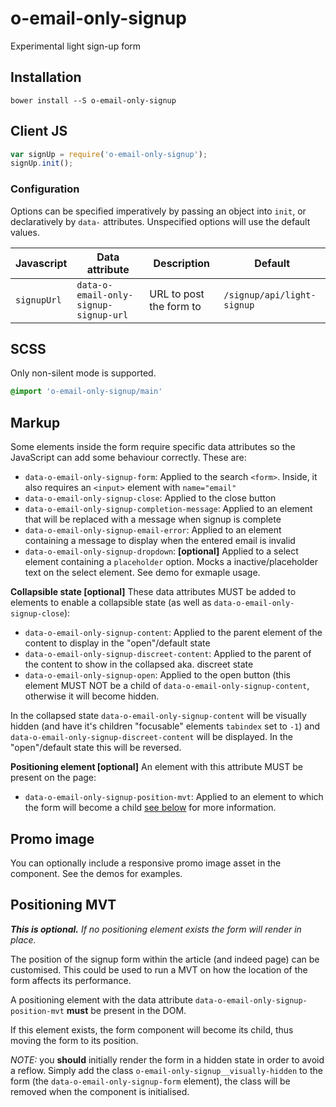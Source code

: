 # o-email-only-signup

Experimental light sign-up form

## Installation

```shell
bower install --S o-email-only-signup
```

## Client JS

```javascript
var signUp = require('o-email-only-signup');
signUp.init();
```

### Configuration

Options can be specified imperatively by passing an object into `init`, or declaratively by `data-` attributes. Unspecified options will use the default values.

| Javascript  | Data attribute                        | Description             | Default                    |
|-------------|---------------------------------------|-------------------------|----------------------------|
| `signupUrl` | `data-o-email-only-signup-signup-url` | URL to post the form to | `/signup/api/light-signup` |

## SCSS

Only non-silent mode is supported.

```sass
@import 'o-email-only-signup/main'
```

## Markup

Some elements inside the form require specific data attributes so the JavaScript can add some behaviour correctly. These are:

- `data-o-email-only-signup-form`: Applied to the search `<form>`. Inside, it also requires an `<input>` element with `name="email"`
- `data-o-email-only-signup-close`: Applied to the close button
- `data-o-email-only-signup-completion-message`: Applied to an element that will be replaced with a message when signup is complete
- `data-o-email-only-signup-email-error`: Applied to an element containing a message to display when the entered email is invalid
- `data-o-email-only-signup-dropdown`: **[optional]** Applied to a select element containing a `placeholder` option. Mocks a inactive/placeholder text on the select element. See demo for exmaple usage.

**Collapsible state [optional]** These data attributes MUST be added to elements to enable a collapsible state (as well as `data-o-email-only-signup-close`):

- `data-o-email-only-signup-content`: Applied to the parent element of the content to display in the "open"/default state
- `data-o-email-only-signup-discreet-content`: Applied to the parent of the content to show in the collapsed aka. discreet state
- `data-o-email-only-signup-open`: Applied to the open button (this element MUST NOT be a child of `data-o-email-only-signup-content`, otherwise it will become hidden.

In the collapsed state `data-o-email-only-signup-content` will be visually hidden (and have it's children "focusable" elements `tabindex` set to `-1`) and `data-o-email-only-signup-discreet-content` will be displayed. In the "open"/default state this will be reversed.


**Positioning element [optional]** An element with this attribute MUST be present on the page:

- `data-o-email-only-signup-position-mvt`: Applied to an element to which the form will become a child [see below](#positioning-mvt) for more information.

## Promo image
You can optionally include a responsive promo image asset in the component. See the demos for examples.


## Positioning MVT

_**This is optional.** If no positioning element exists the form will render in place._

The position of the signup form within the article (and indeed page) can be customised. This could be used to run a MVT on how the location of the form affects its performance.

A positioning element with the data attribute `data-o-email-only-signup-position-mvt` **must** be present in the DOM.

If this element exists, the form component will become its child, thus moving the form to its position.

_NOTE:_ you **should** initially render the form in a hidden state in order to avoid a reflow. Simply add the class `o-email-only-signup__visually-hidden` to the form (the `data-o-email-only-signup-form` element), the class will be removed when the component is initialised.




